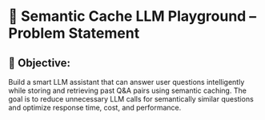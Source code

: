 # 🧠 Semantic Cache LLM Playground – Problem Statement

## 📌 Objective:
Build a smart LLM assistant that can answer user questions intelligently while storing and retrieving past Q&A pairs using semantic caching. The goal is to reduce unnecessary LLM calls for semantically similar questions and optimize response time, cost, and performance.

